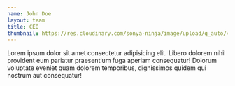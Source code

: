 ```yaml
---
name: John Doe
layout: team
title: CEO
thumbnail: https://res.cloudinary.com/sonya-ninja/image/upload/q_auto/v1628228698/Placeholders/profilePlaceholder_m5lu6q.png
---
```

Lorem ipsum dolor sit amet consectetur adipisicing elit. Libero dolorem nihil provident eum pariatur praesentium fuga aperiam consequatur! Dolorum voluptate eveniet quam dolorem temporibus, dignissimos quidem qui nostrum aut consequatur!